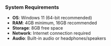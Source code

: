 ### System Requirements

- **OS**: Windows 11 (64-bit recommended)
- **RAM**: 4GB minimum, 16GB recommended
- **Storage**: 8GB free space
- **Network**: Internet connection required
- **Audio**: Built-in audio or headphones/speakers
